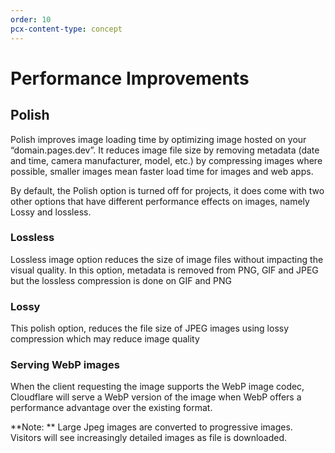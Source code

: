 ```yaml
---
order: 10
pcx-content-type: concept
---
```


# Performance Improvements

## Polish 

Polish improves image loading time by optimizing image hosted on your “domain.pages.dev”. It reduces image file size by removing metadata (date and time, camera manufacturer, model, etc.) by compressing images where possible, smaller images mean faster load time for images and web apps.

By default, the Polish option is turned off for projects, it does come with two other options that have different performance effects on images, namely Lossy and lossless.

### Lossless 

Lossless image option reduces the size of image files without impacting the visual quality. In this option, metadata is removed from PNG, GIF and JPEG but the lossless compression is done on GIF and PNG


### Lossy 

This polish option, reduces the file size of JPEG images using lossy compression which may reduce image quality 


### Serving WebP images 

When the client requesting the image supports the WebP image codec, Cloudflare will serve a WebP version of the image when WebP offers a performance advantage over the existing format. 

<Aside heading="Status Code">

**Note: ** Large Jpeg images are converted to progressive images. Visitors will see increasingly detailed images as file is downloaded. 

</Aside>